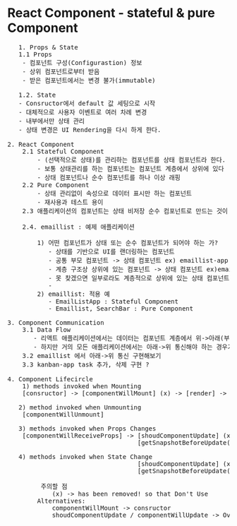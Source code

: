 # React Component - stateful & pure Component

<pre>
   1. Props & State
   1.1 Props
    - 컴포넌트 구성(Configurastion) 정보
    - 상위 컴포넌트로부터 받음
    - 받은 컴포넌트에서는 변경 불가(immutable)

   1.2. State
   - Consructor에서 default 값 세팅으로 시작
   - 대체적으로 사용자 이벤트로 여러 차례 변경
   - 내부에서만 상태 관리
   - 상태 변경은 UI Rendering을 다시 하게 한다.

2. React Component
    2.1 Stateful Component
        - (선택적으로 상태)를 관리하는 컴포넌트를 상태 컴포넌트라 한다.
        - 보통 상태관리를 하는 컴포넌트는 컴포넌트 계층에서 상위에 있다
        - 상태 컴포넌트나 순수 컴포넌트를 하나 이상 래핑
    2.2 Pure Component
        - 상태 관리없이 속성으로 데이터 표시만 하는 컴포넌트
        - 재사용과 테스트 용이
    2.3 애플리케이션의 컴포넌트는 상태 비저장 순수 컴포넌트로 만드는 것이 좋다. (순수 컴포넌트의 상태를 변경시키는 애를 상태 컴포넌트로 변경시켜라)

    2.4. emaillist : 예제 애플리케이션
    
        1) 어떤 컴포넌트가 상태 또는 순수 컴포넌트가 되어야 하는 가?
           - 상태를 기반으로 UI를 랜더링하는 컴포넌트
           - 공통 부모 컴포넌트 -> 상태 컴포넌트 ex) emaillist-app
           - 계층 구조상 상위에 있는 컴포넌트 -> 상태 컴포넌트 ex)emaillist-app
           - 못 찾겠으면 일부로라도 계층적으로 상위에 있는 상태 컴포넌트를 만들어서 상태관리하도록 한다.
           - 
        2) emaillist: 적용 예
           - EmailListApp : Stateful Component
           - Emaillist, SearchBar : Pure Component

3. Component Communication
    3.1 Data Flow
       - 리액트 애플리케이션에서는 데이터는 컴포넌트 계층에서 위->아래(부모->자식) : 리액트는 아주 명시적이고 분명하다.
       - 하지만 거의 모든 애플리케이션에서는 아래->위 통신해야 하는 경우가 반드시 있음
    3.2 emaillist 에서 아래->위 통신 구현해보기
    3.3 kanban-app task 추가, 삭제 구현 ?  

4. Component Lifecircle
    1) methods invoked when Mounting
    [consructor] -> [componentWillMount] (x) -> [render] -> [componentDidMount]

   2) method invoked when Unmounting
    [componentWillUnmount]

   3) methods invoked when Props Changes
    [componentWillReceiveProps] -> [shoudComponentUpdate] (x) -> [componentWillUpdate] (x) -> [render] -> [componentDidUpdate(prevProps, prevState, snapshot)]
                                   [getSnapshotBeforeUpdate(prevProps, prevState)] : override

   4) methods invoked when State Change
                                   [shoudComponentUpdate] (x) -> [componentWillUpdate] (x) -> [render] -> [componentDidUpdate(prevProps, prevState, snapshot)]
                                   [getSnapshotBeforeUpdate(prevProps, prevState)] : override

         주의할 점
            (x) -> has been removed! so that Don't Use
        Alternatives:
            componentWillMount -> consructor
            shoudComponentUpdate / componentWillUpdate -> Override getSnapshotBeforeUpdate(...)
</pre>